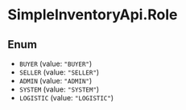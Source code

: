# SimpleInventoryApi.Role

## Enum

* `BUYER` (value: `"BUYER"`)
* `SELLER` (value: `"SELLER"`)
* `ADMIN` (value: `"ADMIN"`)
* `SYSTEM` (value: `"SYSTEM"`)
* `LOGISTIC` (value: `"LOGISTIC"`)
